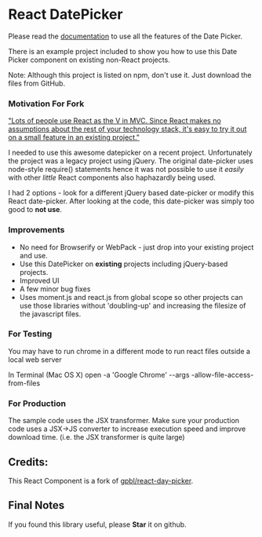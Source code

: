 React DatePicker
=================

Please read the [documentation](https://github.com/gpbl/react-day-picker) to use all the features of the Date Picker.

There is an example project included to show you how to use this Date Picker component on existing non-React projects.

Note: Although this project is listed on npm, don't use it. Just download the files from GitHub.


### Motivation For Fork
["Lots of people use React as the V in MVC. Since React makes no assumptions about the rest of your technology stack, it's easy to try it out on a small feature in an existing project."](https://facebook.github.io/react/)

I needed to use this awesome datepicker on a recent project. Unfortunately the project was a legacy project using jQuery.
The original date-picker uses node-style require() statements hence it was not possible to use it *easily* with other *little* React components also haphazardly being used.

I had 2 options - look for a different jQuery based date-picker or modify this React date-picker. After looking at the code, this date-picker was simply too good to **not use**.

### Improvements
* No need for Browserify or WebPack - just drop into your existing project and use.
* Use this DatePicker on **existing** projects including jQuery-based projects.
* Improved UI
* A few minor bug fixes
* Uses moment.js and react.js from global scope so other projects can use those libraries without 'doubling-up' and increasing the filesize of the javascript files.

### For Testing

You may have to run chrome in a different mode to run react files outside a local web server

In Terminal (Mac OS X)
open -a 'Google Chrome' --args -allow-file-access-from-files

### For Production

The sample code uses the JSX transformer. Make sure your production code uses a JSX->JS converter to increase execution speed and improve download time. (i.e. the JSX transformer is quite large)

Credits: 
--------
This React Component is a fork of [gpbl/react-day-picker](https://github.com/gpbl/react-day-picker).

Final Notes
------------

If you found this library useful, please **Star** it on github.
